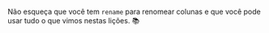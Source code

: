 Não esqueça que você tem `rename` para renomear colunas e que você pode usar tudo o que vimos nestas lições. :books:
